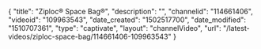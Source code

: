 {
    "title": "Ziploc&reg; Space Bag&reg;",
    "description": "",
    "channelid": "114661406",
    "videoid": "109963543",
    "date_created": "1502517700",
    "date_modified": "1510707361",
    "type": "captivate",
    "layout": "channelVideo",
    "url": "\/latest-videos\/ziploc-space-bag\/114661406-109963543"
}